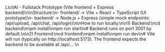 LicitAI - Fullstack Prototype (Vite frontend + Express backend)\n\nStructure:\n- frontend/  -> Vite + React + TypeScript (UI prototype)\n- backend/   -> Node.js + Express (simple mock endpoints: /api/upload, /api/chat, /api/login)\n\nHow to run locally:\n\n1) Backend:\ncd backend\nnpm install\nnpm run start\n# Backend runs on port 3001 by default.\n\n2) Frontend:\ncd frontend\nnpm install\nnpm run dev\n# Vite will run (typically on http://localhost:5173). The frontend expects the backend to be available at /api/... \n